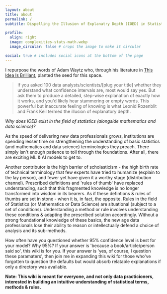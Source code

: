 ```yaml
---
layout: about
title: about
permalink: /
subtitle: Dispelling the Illusion of Explanatry Depth (IOED) in Statistics

profile:
  align: right
  image: complexities-stats-math.webp
  image_circular: false # crops the image to make it circular

social: true # includes social icons at the bottom of the page 
---
```


I repurpose the words of Adam Waytz who, through his literature in [This Idea Is Brilliant](https://www.edge.org/conversation/john_brockman-this-idea-is-brilliant), planted the seed for this space.
> If you asked 100 data analysts/scientists/[plug your title] whether they understand what confidence intervals are, most would say yes. But ask them to produce a detailed, step-wise explanation of exactly how it works, and you'd likely hear stammering or empty words. This powerful but inaccurate feeling of knowing is what Leonid Rozenblit and Frank Keil termed the illusion of explanatory depth.

*Why does IOED exist in the field of statistics (alongside mathematics and data science)?*

As the speed of delivering new data professionals grows, institutions are spending lesser time on strengthening the understanding of basic statistics (and mathematics and data science) terminologies they preach. There simply isn't enough patience to toil through the foundations. After all, there are exciting ML & AI models to get to.

Another contributor is the high barrier of scholasticism - the high birth rate of technical terminology that few experts have tried to humanize (explain to the lay person), and fewer yet have given it a worthy stage (distribution channel). Prescribed definitions and 'rules of thumb' have replaced understanding, such that this fragmented knowledge is no longer transformed into wisdom in its bearers. As if these defintions & rules of thumbs are set in stone - when it is, in fact, the opposite. Rules in the field of Statistics (or Mathematics or Data Science) are situational (subject to a set of conditions). Understanding a method or rule involves understanding these conditions & adapting the prescribed solution accordingly. Without a strong foundational knowledge of these basics, the new age data professionals lose their ability to reason or intellectually defend a choice of analysis and its sub-methods. 

How often have you questioned whether 95% confidence level is best for your model? Why 95%? If your answer is 'because a book/article/person said so', this wiki is for you. If your answer is 'yes, of course, I question these paramaters', then join me in expanding this wiki for those who've forgotten to question the defaults but would absorb relatable explanations if only a directory was available.

**Note: This wiki is meant for everyone, and not only data practicioners, interested in building an intuitive understanding of statistical terms, methods & rules.**
